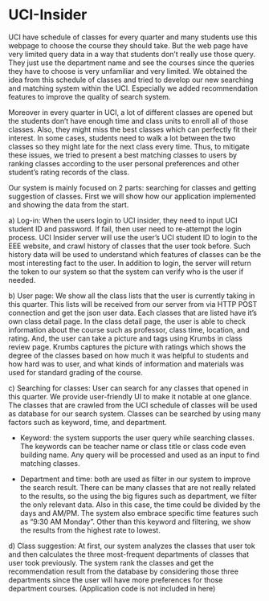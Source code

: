 # UCI-Insider

UCI have schedule of classes for every quarter and many students use this webpage to choose the course 
they should take. But the web page have very limited query data in a way that students don’t really use 
those query. They just use the department name and see the courses since the queries they have to choose 
is very unfamiliar and very limited. We obtained the idea from this schedule of classes and tried to develop 
our new searching and matching system within the UCI. Especially we added recommendation features to improve 
the quality of search system.

Moreover in every quarter in UCI, a lot of different classes are opened but the students don’t have enough 
time and class units to enroll all of those classes. Also, they might miss the best classes which can perfectly 
fit their interest. In some cases, students need to walk a lot between the two classes so they might late for 
the next class every time. Thus, to mitigate these issues, we tried to present a best matching classes to users 
by ranking classes according to the user personal preferences and other student’s rating records of the class.

Our system is mainly focused on 2 parts: searching for classes and getting suggestion of classes. First we will 
show how our application implemented and showing the data from the start.

a) Log-in:
When the users login to UCI insider, they need to input UCI student ID and password. If fail, then user need to 
re-attempt the login process. UCI Insider server will use the user’s UCI student ID to login to the EEE website, 
and crawl history of classes that the user took before. Such history data will be used to understand which features 
of classes can be the most interesting fact to the user. In addition to login, the server will return the token to 
our system so that the system can verify who is the user if needed.

b) User page:
We show all the class lists that the user is currently taking in this quarter. This lists will be received from our 
server from via HTTP POST connection and get the json user data. Each classes that are listed have it’s own class 
detail page. In the class detail page, the user is able to check information about the course such as professor, 
class time, location, and rating. And, the user can take a picture and tags using Krumbs in class review page. 
Krumbs captures the picture with ratings which shows the degree of the classes based on how much it was helpful to 
students and how hard was to user, and what kinds of information and materials was used for standard grading of the 
course.

c) Searching for classes:
User can search for any classes that opened in this quarter. We provide user-friendly UI to make it notable at one 
glance. The classes that are crawled from the UCI schedule of classes will be used as database for our search system. 
Classes can be searched by using many factors such as keyword, time, and department.

- Keyword: the system supports the user query while searching classes. The keywords can be teacher name or class title 
or class code even building name. Any query will be processed and used as an input to find matching classes.

- Department and time: both are used as filter in our system to improve the search result. There can be many classes 
that are not really related to the results, so the using the big figures such as department, we filter the only 
relevant data. Also in this case, the time could be divided by the days and AM/PM. The system also embrace specific 
time features such as “9:30 AM Monday”. Other than this keyword and filtering, we show the results from the highest 
rate to lowest. 

d) Class suggestion:
At first, our system analyzes the classes that user tok and then calculates the three most-frequent departments of 
classes that user took previously. The system rank the classes and get the recommendation result from the database 
by considering those three departments since the user will have more preferences for those department courses.
(Application code is not included in here)
